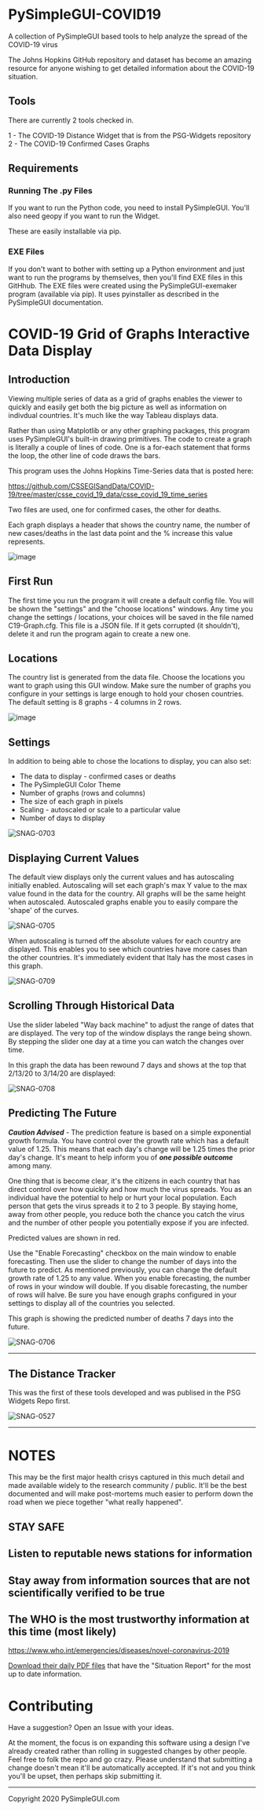 # PySimpleGUI-COVID19
A collection of PySimpleGUI based tools to help analyze the spread of the COVID-19 virus

The Johns Hopkins GitHub repository and dataset has become an amazing resource for anyone wishing to get detailed information about the COVID-19 situation.

## Tools

There are currently 2 tools checked in.  

1 - The COVID-19 Distance Widget that is from the PSG-Widgets repository
2 - The COVID-19 Confirmed Cases Graphs

## Requirements

### Running The .py Files

If you want to run the Python code, you need to install PySimpleGUI.  You'll also need geopy if you want to run the Widget.

These are easily installable via pip.

### EXE Files

If you don't want to bother with setting up a Python environment and just want to run the programs by themselves, then you'll find EXE files in this GitHhub.  The EXE files were created using the PySimpleGUI-exemaker program (available via pip).  It uses pyinstaller as described in the PySimpleGUI documentation.

# COVID-19 Grid of Graphs Interactive Data Display

## Introduction

Viewing multiple series of data as a grid of graphs enables the viewer to quickly and easily get both the big picture as well as information on indivdual countries.  It's much like the way Tableau displays data.

Rather than using Matplotlib or any other graphing packages, this program uses PySimpleGUI's built-in drawing primitives. The code to create a graph is literally a couple of lines of code.  One is a for-each statement that forms the loop, the other line of code draws the bars.

This program uses the Johns Hopkins Time-Series data that is posted here:

https://github.com/CSSEGISandData/COVID-19/tree/master/csse_covid_19_data/csse_covid_19_time_series

Two files are used, one for confirmed cases, the other for deaths.

Each graph displays a header that shows the country name, the number of new cases/deaths in the last data point and the % increase this value represents.

![image](https://user-images.githubusercontent.com/46163555/77251392-770a2f00-6c24-11ea-8bb3-0ea27f19b181.png)


## First Run

The first time you run the program it will create a default config file.  You will be shown the "settings" and the "choose locations" windows.  Any time you change the settings / locations, your choices will be saved in the file named C19-Graph.cfg.  This file is a JSON file.  If it gets corrupted (it shouldn't), delete it and run the program again to create a new one.

## Locations

The country list is generated from the data file.  Choose the locations you want to graph using this GUI window.  Make sure the number of graphs you configure in your settings is large enough to hold your chosen countries.  The default setting is 8 graphs - 4 columns in 2 rows.


![image](https://user-images.githubusercontent.com/46163555/77251371-55a94300-6c24-11ea-9c4f-8d412fa164e1.png)


## Settings

In addition to being able to chose the locations to display, you can also set:

* The data to display - confirmed cases or deaths
* The PySimpleGUI Color Theme
* Number of graphs (rows and columns)
* The size of each graph in pixels
* Scaling - autoscaled or scale to a particular value
* Number of days to display

![SNAG-0703](https://user-images.githubusercontent.com/46163555/77251115-d7986c80-6c22-11ea-966b-2c575c31df75.jpg)

## Displaying Current Values

The default view displays only the current values and has autoscaling initially enabled.  Autoscaling will set each graph's max Y value to the max value found in the data for the country.  All graphs will be the same height when autoscaled.  Autoscaled graphs enable you to easily compare the 'shape' of the curves.  

![SNAG-0705](https://user-images.githubusercontent.com/46163555/77251123-ec750000-6c22-11ea-8b05-344fe16dd0df.jpg)

When autoscaling is turned off the absolute values for each country are displayed. This enables you to see which countries have more cases than the other countries.  It's immediately evident that Italy has the most cases in this graph.

![SNAG-0709](https://user-images.githubusercontent.com/46163555/77251125-ef6ff080-6c22-11ea-9489-8fddb9b6ebb5.jpg)


## Scrolling Through Historical Data

Use the slider labeled "Way back machine" to adjust the range of dates that are displayed.  The very top of the window displays the range being shown.  By stepping the slider one day at a time you can watch the changes over time. 

In this graph the data has been rewound 7 days and shows at the top that 2/13/20 to 3/14/20 are displayed:

![SNAG-0708](https://user-images.githubusercontent.com/46163555/77251126-f1d24a80-6c22-11ea-9d5f-413c2c3121ef.jpg)


## Predicting The Future

***Caution Advised*** - The prediction feature is based on a simple exponential growth formula.  You have control over the growth rate which has a default value of 1.25.  This means that each day's change will be 1.25 times the prior day's change.  It's meant to help inform you of ***one possible outcome*** among many.  

One thing that is become clear, it's the citizens in each country that has direct control over how quickly and how much the virus spreads.  You as an individual have the potential to help or hurt your local population.  Each person that gets the virus spreads it to 2 to 3 people.  By staying home, away from other people, you reduce both the chance you catch the virus and the number of other people you potentially expose if you are infected.

Predicted values are shown in red.

Use the "Enable Forecasting" checkbox on the main window to enable forecasting.  Then use the slider to change the number of days into the future to predict. As mentioned previously, you can change the default growth rate of 1.25 to any value.  When you enable forecasting, the number of rows in your window will double.  If you disable forecasting, the number of rows will halve.  Be sure you have enough graphs configured in your settings to display all of the countries you selected.

This graph is showing the predicted number of deaths 7 days into the future.

![SNAG-0706](https://user-images.githubusercontent.com/46163555/77251121-e4b55b80-6c22-11ea-90a2-d1d40d04efc4.jpg)


-----------------------------



## The Distance Tracker

This was the first of these tools developed and was publised in the PSG Widgets Repo first.


![SNAG-0527](https://user-images.githubusercontent.com/46163555/76657707-dc855e00-6548-11ea-89cd-7c9f6b28978a.jpg)


------------------------

# NOTES

This may be the first major health crisys captured in this much detail and made available widely to the research community / public.  It'll be the best documented and will make post-mortems much easier to perform down the road when we piece together "what really happened". 

## STAY SAFE

## Listen to reputable news stations for information

## Stay away from information sources that are not scientifically verified to be true

## The WHO is the most trustworthy information at this time (most likely)

https://www.who.int/emergencies/diseases/novel-coronavirus-2019

[Download their daily PDF files](https://www.who.int/emergencies/diseases/novel-coronavirus-2019/situation-reports) that have the "Situation Report" for the most up to date information.


# Contributing

Have a suggestion?  Open an Issue with your ideas.

At the moment, the focus is on expanding this software using a design I've already created rather than rolling in suggested changes by other people.  Feel free to folk the repo and go crazy.  Please understand that submitting a change doesn't mean it'll be automatically accepted.  If it's not and you think you'll be upset, then perhaps skip submitting it.



--------------------------------

Copyright 2020 PySimpleGUI.com


